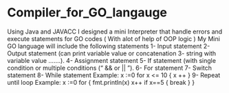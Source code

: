 # Compiler_for_GO_langauge
Using Java and JAVACC I designed a mini Interpreter that  handle errors and execute statements for GO codes
( With alot of help of OOP logic )
My Mini GO language will include the following statements
1- Input statement
2- Output statement (can print variable value or concatenation
3- string with variable value …….).
4- Assignment statement
5- If statement (with single condition or multiple conditions (“ && or || ”).
6- For statement
7- Switch statement
8- While statement
   Example:
   x :=0
   for x <= 10 {
   x ++
   }
9- Repeat until loop
   Example:
   x :=0
   for {
   fmt.println(x)
   x++
   if x==5 { break }
  }

